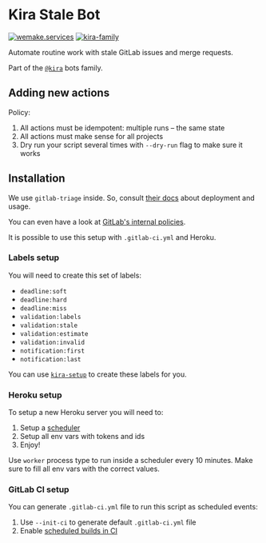 # Kira Stale Bot

[![wemake.services](https://img.shields.io/badge/%20-wemake.services-green.svg?label=%20&logo=data%3Aimage%2Fpng%3Bbase64%2CiVBORw0KGgoAAAANSUhEUgAAABAAAAAQCAMAAAAoLQ9TAAAABGdBTUEAALGPC%2FxhBQAAAAFzUkdCAK7OHOkAAAAbUExURQAAAAAAAAAAAAAAAAAAAAAAAAAAAAAAAP%2F%2F%2F5TvxDIAAAAIdFJOUwAjRA8xXANAL%2Bv0SAAAADNJREFUGNNjYCAIOJjRBdBFWMkVQeGzcHAwksJnAPPZGOGAASzPzAEHEGVsLExQwE7YswCb7AFZSF3bbAAAAABJRU5ErkJggg%3D%3D)](https://wemake.services)
[![kira-family](https://img.shields.io/badge/kira-family-pink.svg)](https://github.com/wemake-services/kira)

Automate routine work with stale GitLab issues and merge requests.

Part of the [`@kira`](https://github.com/wemake-services/kira) bots family.


## Adding new actions

Policy:
1. All actions must be idempotent: multiple runs – the same state
2. All actions must make sense for all projects
3. Dry run your script several times with `--dry-run` flag to make sure it works


## Installation

We use `gitlab-triage` inside.
So, consult [their docs](https://gitlab.com/gitlab-org/gitlab-triage)
about deployment and usage.

You can even have a look at [GitLab's internal policies](https://gitlab.com/gitlab-org/quality/triage-ops/blob/master/policies).

It is possible to use this setup with `.gitlab-ci.yml` and Heroku.

### Labels setup

You will need to create this set of labels:
- `deadline:soft`
- `deadline:hard`
- `deadline:miss`
- `validation:labels`
- `validation:stale`
- `validation:estimate`
- `validation:invalid`
- `notification:first`
- `notification:last`

You can use [`kira-setup`](https://github.com/wemake-services/kira-setup) to create these labels for you.

### Heroku setup

To setup a new Heroku server you will need to:
1. Setup a [scheduler](https://elements.heroku.com/addons/scheduler)
2. Setup all env vars with tokens and ids
3. Enjoy!

Use `worker` process type to run inside a scheduler every 10 minutes.
Make sure to fill all env vars with the correct values.


### GitLab CI setup

You can generate `.gitlab-ci.yml` file to run this script as scheduled events:
1. Use `--init-ci` to generate default `.gitlab-ci.yml` file
2. Enable [scheduled builds in CI](https://docs.gitlab.com/ee/user/project/pipelines/schedules.html)
